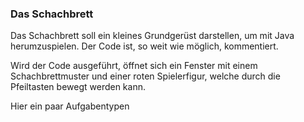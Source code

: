 ### Das Schachbrett

Das Schachbrett soll ein kleines Grundgerüst darstellen, um mit Java herumzuspielen. Der Code ist, so weit wie möglich,
kommentiert.

Wird der Code ausgeführt, öffnet sich ein Fenster mit einem Schachbrettmuster und einer roten Spielerfigur, welche durch
die Pfeiltasten bewegt werden kann.


Hier ein paar Aufgabentypen